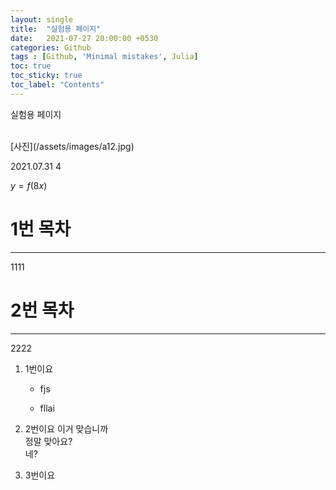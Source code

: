 ```yaml
---
layout: single
title:  "실험용 페이지"
date:   2021-07-27 20:00:00 +0530
categories: Github
tags : [Github, 'Minimal mistakes', Julia]
toc: true
toc_sticky: true
toc_label: "Contents"
---
```


실험용 페이지

<br>
[사진](/assets/images/a12.jpg)

2021.07.31
4 <br>

$y=f(8x)$

# 1번 목차
----
1111

# 2번 목차
---
2222

1. 1번이요

    - fjs

    - fllai



2. 2번이요
    이거 맞습니까 <br>
    정말 맞아요?<br>
    네?<br>


3. 3번이요

